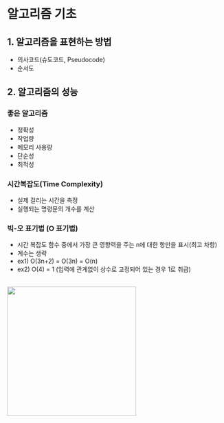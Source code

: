 # 알고리즘 기초

## 1. 알고리즘을 표현하는 방법
- 의사코드(슈도코드, Pseudocode)
- 순서도

## 2. 알고리즘의 성능
### 좋은 알고리즘
- 정확성
- 작업량
- 메모리 사용량
- 단순성
- 최적성

### 시간복잡도(Time Complexity)
- 실제 걸리는 시간을 측정
- 실행되는 명령문의 개수를 계산
  
### 빅-오 표기법 (O 표기법)
- 시간 복잡도 함수 중에서 가장 큰 영향력을 주는 n에 대한 항만을 표시(최고 차항)
- 계수는 생략
- ex1) O(3n+2) = O(3n) = O(n)
- ex2) O(4) = 1 (입력에 관계없이 상수로 고정되어 있는 경우 1로 취급)
<br>
<img src="https://user-images.githubusercontent.com/109272360/183349735-7d165e16-0e32-4a87-b88a-711252133855.png" alt="" width="300px">

